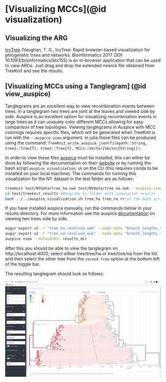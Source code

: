 # [Visualizing MCCs](@id visualization)

## Visualizing the ARG
[IcyTree](https://icytree.org/) (Vaughan, T. G., IcyTree: Rapid browser-based visualization for phlogenetic trees and networks. Bioinformatics 2017. DOI: 10.1093/bioinformatics/btx155) is an in-browser application that can be used to view ARGs. Just drag and drop the extended newick file obtained from TreeKnit and see the results. 

## [Visualizing MCCs using a Tanglegram] (@id view_auspice)
Tanglegrams are an excellent way to view recombination events between trees. In a tanglegram two trees are joint at the leaves and viewed side by side. Auspice is an excellent option for visualizing recombination events in large trees as it can uniquely color different MCCs allowing for easy comparison of tree topologies. Viewing tanglegrams in Auspice with MCC colorings requires specific files, which will be generated when TreeKnit is run with the `--auspice-view` argument. In julia these files can be produced using the command: `TreeKnit.write_auspice_json(filepath::String, tree1::Tree{T}, tree2::Tree{T}, MCCs::Vector{Vector{String}})`.

In order to view these files [auspice](https://docs.nextstrain.org/projects/auspice/en/stable/index.html) must be installed, this can either be done by following the documentation on their [website](https://docs.nextstrain.org/projects/auspice/en/stable/introduction/install.html) or by running the bash script `auspice_visualization.sh` on the CLI (this requires conda to be installed on your local machine). The commands for running this visualization for the NY dataset in the test folder are as follows:

```bash
treeknit test/NYdata/tree_ha.nwk test/NYdata/tree_na.nwk --auspice-view --o treeknit_results
cd test/treeknit_results ##migrate to folder with simulation results
bash ../../auspice_visualization.sh tree_ha tree_na ##run the bash scripts with two arguments for the tree names
```
If you have installed auspice manually, run the commands below in your results directory. For more information see the auspice [documentation](https://docs.nextstrain.org/projects/auspice/en/stable/advanced-functionality/second-trees.html) on viewing two trees side by side.

```bash
augur export v2 -t "tree_ha.resolved.nwk" --node-data "branch_lengths_tree_ha.json" --output "tree_tree_ha.json"
augur export v2 -t "tree_na.resolved.nwk" --node-data "branch_lengths_tree_na.json" --output "tree_tree_na.json"
auspice view --datasetDir results_dir
```
After this you should be able to view the tanglegram on http://localhost:4000, select either tree/tree/ha or tree/tree/na from the list and then select the other tree from the `second tree` option at the bottom left of the toggle bar.

The resulting tanglegram should look as follows:

![plot](./Pictures/auspice_tanglegram_NY.png) 


